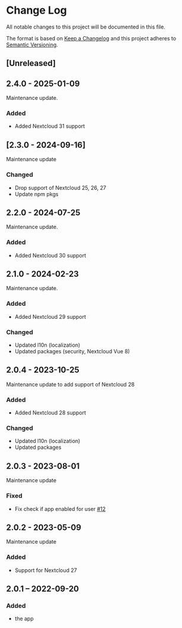 # Change Log
All notable changes to this project will be documented in this file.

The format is based on [Keep a Changelog](http://keepachangelog.com/)
and this project adheres to [Semantic Versioning](http://semver.org/).

## [Unreleased]

## 2.4.0 - 2025-01-09

Maintenance update.

### Added

- Added Nextcloud 31 support

## [2.3.0 - 2024-09-16]

Maintenance update

### Changed

- Drop support of Nextcloud 25, 26, 27
- Update npm pkgs

## 2.2.0 - 2024-07-25

Maintenance update.

### Added

- Added Nextcloud 30 support

## 2.1.0 - 2024-02-23

Maintenance update.

### Added

- Added Nextcloud 29 support

### Changed

- Updated l10n (localization)
- Updated packages (security, Nextcloud Vue 8)

## 2.0.4 - 2023-10-25

Maintenance update to add support of Nextcloud 28

### Added

- Added Nextcloud 28 support

### Changed

- Updated l10n (localization)
- Updated packages

## 2.0.3 - 2023-08-01

Maintenance update

### Fixed

- Fix check if app enabled for user [#12](https://github.com/nextcloud/integration_excalidraw/pull/12)

## 2.0.2 - 2023-05-09

Maintenance update

### Added

* Support for Nextcloud 27

## 2.0.1 – 2022-09-20
### Added
* the app
